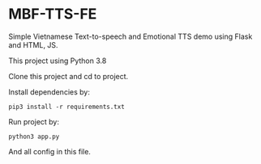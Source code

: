 # MBF-TTS-FE
Simple Vietnamese Text-to-speech and Emotional TTS demo using Flask and HTML, JS.

This project using Python 3.8

Clone this project and cd to project.

Install dependencies by: 
```
pip3 install -r requirements.txt
```

Run project by:
```
python3 app.py
```

And all config in this file.
